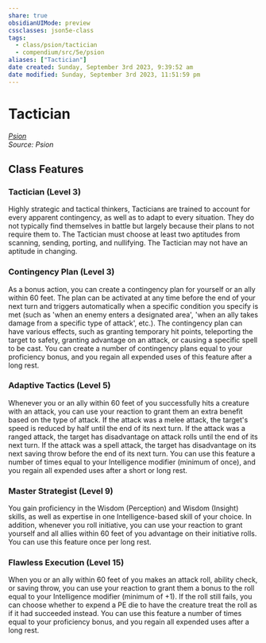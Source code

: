 ```yaml
---
share: true
obsidianUIMode: preview
cssclasses: json5e-class
tags:
  - class/psion/tactician
  - compendium/src/5e/psion
aliases: ["Tactician"]
date created: Sunday, September 3rd 2023, 9:39:52 am
date modified: Sunday, September 3rd 2023, 11:51:59 pm
---
```

# Tactician

*[Psion](Psion.md#)*  
*Source: Psion*  

## Class Features

### Tactician (Level 3)

Highly strategic and tactical thinkers, Tacticians are trained to account for every apparent contingency, as well as to adapt to every situation. They do not typically find themselves in battle but largely because their plans to not require them to. The Tactician must choose at least two aptitudes from scanning, sending, porting, and nullifying. The Tactician may not have an aptitude in changing.

### Contingency Plan (Level 3)

As a bonus action, you can create a contingency plan for yourself or an ally within 60 feet. The plan can be activated at any time before the end of your next turn and triggers automatically when a specific condition you specify is met (such as 'when an enemy enters a designated area', 'when an ally takes damage from a specific type of attack', etc.). The contingency plan can have various effects, such as granting temporary hit points, teleporting the target to safety, granting advantage on an attack, or causing a specific spell to be cast. You can create a number of contingency plans equal to your proficiency bonus, and you regain all expended uses of this feature after a long rest.

### Adaptive Tactics (Level 5)

Whenever you or an ally within 60 feet of you successfully hits a creature with an attack, you can use your reaction to grant them an extra benefit based on the type of attack. If the attack was a melee attack, the target's speed is reduced by half until the end of its next turn. If the attack was a ranged attack, the target has disadvantage on attack rolls until the end of its next turn. If the attack was a spell attack, the target has disadvantage on its next saving throw before the end of its next turn. You can use this feature a number of times equal to your Intelligence modifier (minimum of once), and you regain all expended uses after a short or long rest.

### Master Strategist (Level 9)

You gain proficiency in the Wisdom (Perception) and Wisdom (Insight) skills, as well as expertise in one Intelligence-based skill of your choice. In addition, whenever you roll initiative, you can use your reaction to grant yourself and all allies within 60 feet of you advantage on their initiative rolls. You can use this feature once per long rest.

### Flawless Execution (Level 15)

When you or an ally within 60 feet of you makes an attack roll, ability check, or saving throw, you can use your reaction to grant them a bonus to the roll equal to your Intelligence modifier (minimum of +1). If the roll still fails, you can choose whether to expend a PE die to have the creature treat the roll as if it had succeeded instead. You can use this feature a number of times equal to your proficiency bonus, and you regain all expended uses after a long rest.